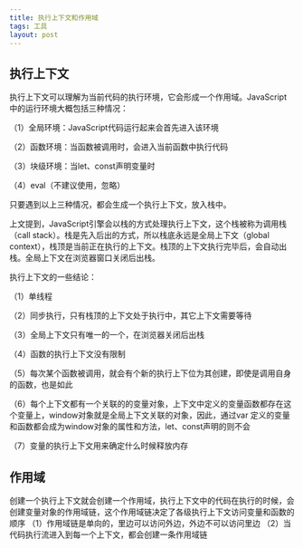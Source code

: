 ```yaml
---
title: 执行上下文和作用域
tags: 工具
layout: post
---
```


## 执行上下文

执行上下文可以理解为当前代码的执行环境，它会形成一个作用域。JavaScript中的运行环境大概包括三种情况：

（1）全局环境：JavaScript代码运行起来会首先进入该环境

（2）函数环境：当函数被调用时，会进入当前函数中执行代码

（3）块级环境：当let、const声明变量时

（4）eval（不建议使用，忽略）

只要遇到以上三种情况，都会生成一个执行上下文，放入栈中。

上文提到，JavaScript引擎会以栈的方式处理执行上下文，这个栈被称为调用栈（call stack）。栈是先入后出的方式，所以栈底永远是全局上下文（global context），栈顶是当前正在执行的上下文。栈顶的上下文执行完毕后，会自动出栈。全局上下文在浏览器窗口关闭后出栈。

执行上下文的一些结论：

（1）单线程

（2）同步执行，只有栈顶的上下文处于执行中，其它上下文需要等待

（3）全局上下文只有唯一的一个，在浏览器关闭后出栈

（4）函数的执行上下文没有限制

（5）每次某个函数被调用，就会有个新的执行上下位为其创建，即使是调用自身的函数，也是如此

（6）每个上下文都有一个关联的的变量对象，上下文中定义的变量函数都存在这个变量上，window对象就是全局上下文关联的对象，因此，通过var 定义的变量和函数都会成为window对象的属性和方法，let、const声明的则不会

（7）变量的执行上下文用来确定什么时候释放内存

## 作用域

创建一个执行上下文就会创建一个作用域，执行上下文中的代码在执行的时候，会创建变量对象的作用域链，这个作用域链决定了各级执行上下文访问变量和函数的顺序
 （1）作用域链是单向的，里边可以访问外边，外边不可以访问里边
 （2）当代码执行流进入到每一个上下文，都会创建一条作用域链
